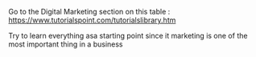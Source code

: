 Go to the Digital Marketing section on this table : https://www.tutorialspoint.com/tutorialslibrary.htm

Try to learn everything asa  starting point since it marketing is one of the most important thing in a business
